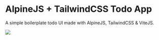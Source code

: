 # AlpineJS + TailwindCSS Todo App

A simple boilerplate todo UI made with AlpineJS, TailwindCSS & ViteJS.



![](https://github.com/ithunter101/Todo-App-Demo/main/assets/screenshot.svg)